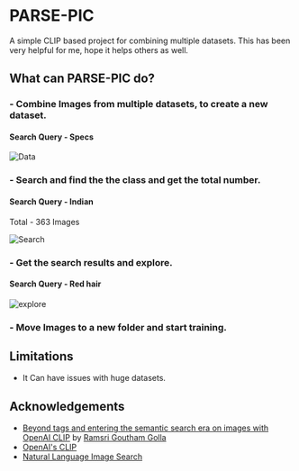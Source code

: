 # PARSE-PIC

A simple CLIP based project for combining multiple datasets. This has been very helpful for me, hope it helps others as well.


## What can PARSE-PIC do?

### - Combine Images from multiple datasets, to create a new dataset.

#### Search Query - Specs

![Data](https://github.com/vijishmadhavan/PARSE-PIC/blob/master/Images/download%20(1)-side.png)

### - Search and find the the class and get the total number.

#### Search Query - Indian

Total - 363 Images

![Search](https://github.com/vijishmadhavan/PARSE-PIC/blob/master/Images/download%20(2)-side.png)

### - Get the search results and explore.

#### Search Query - Red hair

![explore](https://github.com/vijishmadhavan/PARSE-PIC/blob/master/Images/download%20(3)-side.png)

### - Move Images to a new folder and start training.


## Limitations

- It Can have issues with huge datasets.


## Acknowledgements
- [Beyond tags and entering the semantic search era on images with OpenAI CLIP](https://towardsdatascience.com/beyond-tags-and-entering-the-semantic-search-era-on-images-with-openai-clip-1f7d629a9978) by [Ramsri Goutham Golla](https://twitter.com/ramsri_goutham)
- [OpenAI's CLIP](https://github.com/openai/CLIP)
- [Natural Language Image Search](https://github.com/haltakov/natural-language-image-search)

